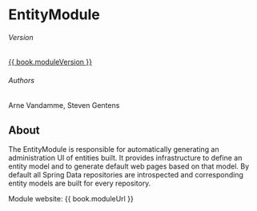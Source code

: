 # EntityModule

###### Version

[{{ book.moduleVersion }}](/whats-new-in-this-version.md)

###### Authors

Arne Vandamme, Steven Gentens

## About

The EntityModule is responsible for automatically generating an administration UI of entities built.
It provides infrastructure to define an entity model and to generate default web pages based on that model.
By default all Spring Data repositories are introspected and corresponding entity models are built for every repository.

Module website: {{ book.moduleUrl }}
